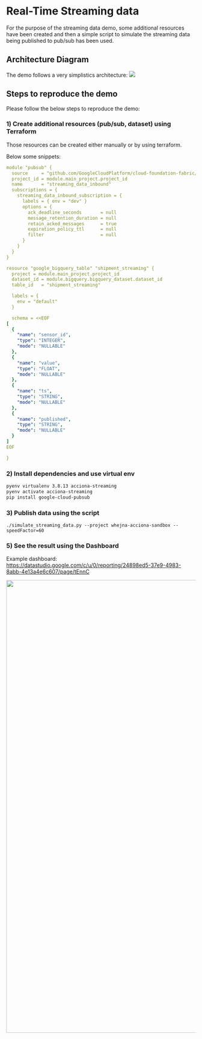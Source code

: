 # Real-Time Streaming data
For the purpose of the streaming data demo, some additional resources have been created and then a simple script to simulate the streaming data being published to pub/sub has been used.

## Architecture Diagram
The demo follows a very simplistics architecture:
<img src="../docs/streaming_data_diagram.svg" widht="1200">

## Steps to reproduce the demo
Please follow the below steps to reproduce the demo:

### 1) Create additional resources (pub/sub, dataset) using Terraform
Those resources can be created either manually or by using terraform. 

Below some snippets:

```yaml
module "pubsub" {
  source     = "github.com/GoogleCloudPlatform/cloud-foundation-fabric/modules/pubsub"
  project_id = module.main_project.project_id
  name       = "streaming_data_inbound"
  subscriptions = {
    streaming_data_inbound_subscription = {
      labels = { env = "dev" }
      options = {
        ack_deadline_seconds       = null
        message_retention_duration = null
        retain_acked_messages      = true
        expiration_policy_ttl      = null
        filter                     = null
      }
    }
  }
}

resource "google_bigquery_table" "shipment_streaming" {
  project = module.main_project.project_id
  dataset_id = module.bigquery.bigquery_dataset.dataset_id
  table_id   = "shipment_streaming"

  labels = {
    env = "default"
  }

  schema = <<EOF
[
  {
    "name": "sensor_id",
    "type": "INTEGER",
    "mode": "NULLABLE"
  },
  {
    "name": "value",
    "type": "FLOAT",
    "mode": "NULLABLE"
  },
  {
    "name": "ts",
    "type": "STRING",
    "mode": "NULLABLE"
  },
  {
    "name": "published",
    "type": "STRING",
    "mode": "NULLABLE"
  }
]
EOF

}
```

### 2) Install dependencies and use virtual env
```bash
pyenv virtualenv 3.8.13 acciona-streaming
pyenv activate acciona-streaming
pip install google-cloud-pubsub 
```

### 3) Publish data using the script
```
./simulate_streaming_data.py --project whejna-acciona-sandbox --speedFactor=60
```

### 5) See the result using the Dashboard
Example dashboard: 
https://datastudio.google.com/c/u/0/reporting/24898ed5-37e9-4983-8abb-4e13a4e6c607/page/tEnnC

<img src="../docs/streaming_dash_screenshot.png" width="1200">
